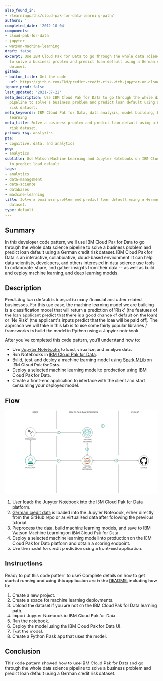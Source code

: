 ```yaml
---
also_found_in:
- /learningpaths/cloud-pak-for-data-learning-path/
authors: ''
completed_date: '2019-10-04'
components:
- cloud-pak-for-data
- jupyter
- watson-machine-learning
draft: false
excerpt: Use IBM Cloud Pak for Data to go through the whole data science pipeline
  to solve a business problem and predict loan default using a German credit risk
  dataset.
github:
- button_title: Get the code
  url: https://github.com/IBM/predict-credit-risk-with-jupyter-on-cloud-pak-for-data
ignore_prod: false
last_updated: '2021-07-22'
meta_description: Use IBM Cloud Pak for Data to go through the whole data science
  pipeline to solve a business problem and predict loan default using a German credit
  risk dataset.
meta_keywords: IBM Cloud Pak for Data, data analysis, model building, Watson machine
  learning
meta_title: Solve a business problem and predict loan default using a German credit
  risk dataset.
primary_tag: analytics
pta:
- cognitive, data, and analytics
pwg:
- analytics
subtitle: Use Watson Machine Learning and Jupyter Notebooks on IBM Cloud Pak for Data
  to predict load default
tags:
- analytics
- data-management
- data-science
- databases
- machine-learning
title: Solve a business problem and predict loan default using a German credit risk
  dataset.
type: default
---
```


## Summary

In this developer code pattern, we'll use IBM Cloud Pak for Data to go through the whole data science pipeline to solve a business problem and predict loan default using a German credit risk dataset. IBM Cloud Pak for Data is an interactive, collaborative, cloud-based environment. It can help data scientists, developers, and others interested in data science use tools to collaborate, share, and gather insights from their data -- as well as build and deploy machine learning, and deep learning models.

## Description

Predicting loan default is integral to many financial and other related businesses. For this use case, the machine learning model we are building is a classification model that will return a prediction of 'Risk' (the features of the loan applicant predict that there is a good chance of default on the loan) or 'No Risk' (the applicant's inputs predict that the loan will be paid off). The approach we will take in this lab is to use some fairly popular libraries / frameworks to build the model in Python using a Jupyter notebook.

After you've completed this code pattern, you'll understand how to:

* Use [Jupyter Notebooks](https://jupyter.org/) to load, visualize, and analyze data.
* Run Notebooks in [IBM Cloud Pak for Data](https://www.ibm.com/analytics/cloud-pak-for-data).
* Build, test, and deploy a machine learning model using [Spark MLib](https://spark.apache.org/mllib/) on IBM Cloud Pak for Data.
* Deploy a selected machine learning model to production using IBM Cloud Pak for Data.
* Create a front-end application to interface with the client and start consuming your deployed model.

## Flow

![flow](images/datanalarch.png)

1. User loads the Jupyter Notebook into the IBM Cloud Pak for Data platform.
1. [German credit data](https://github.com/IBM/predict-credit-risk-with-jupyter-on-cloud-pak-for-data/blob/main/data/german_credit_data.csv) is loaded into the Jupyter Notebook, either directly from the GitHub repo or as virtualized data after following the previous tutorial.
1. Preprocess the data, build machine learning models, and save to IBM Watson Machine Learning on IBM Cloud Pak for Data.
1. Deploy a selected machine learning model into production on the IBM Cloud Pak for Data platform and obtain a scoring endpoint.
1. Use the model for credit prediction using a front-end application.

## Instructions

Ready to put this code pattern to use? Complete details on how to get started running and using this application are in the [README](https://github.com/IBM/predict-credit-risk-with-jupyter-on-cloud-pak-for-data/blob/master/README.md), including how to:

1. Create a new project.
1. Create a space for machine learning deployments.
1. Upload the dataset if you are not on the IBM Cloud Pak for Data learning path.
1. Import Jupyter Notebook to IBM Cloud Pak for Data.
1. Run the notebook.
1. Deploy the model using the IBM Cloud Pak for Data UI.
1. Test the model.
1. Create a Python Flask app that uses the model.

## Conclusion

This code pattern showed how to use IBM Cloud Pak for Data and go through the whole data science pipeline to solve a business problem and predict loan default using a German credit risk dataset.